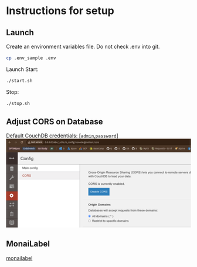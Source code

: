 # Instructions for setup

## Launch
Create an environment variables file. Do not check .env into git.
```bash
cp .env_sample .env
```

Launch Start:
```bash
./start.sh
```

Stop:
```bash
./stop.sh
```

## Adjust CORS on Database
Default CouchDB credentials: [`admin`,`password`]
![CORS](load_data/couchdb_CORS.png)

## MonaiLabel
[monailabel](./monailabel.md)